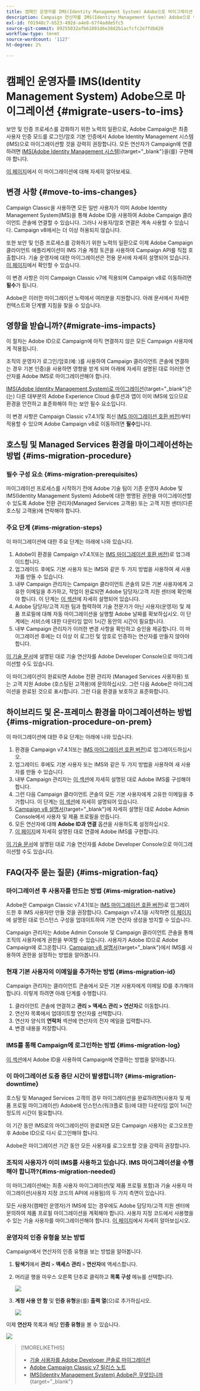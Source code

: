 ```yaml
---
title: 캠페인 운영자를 IMS(Identity Management System) Adobe으로 마이그레이션
description: Campaign 연산자를 IMS(Identity Management System) Adobe으로 마이그레이션하는 방법에 대해 알아봅니다.
exl-id: f01948c7-b523-492d-a4e8-67f4adde5fc5
source-git-commit: 89255032afb61801d6e38d2b1acfcfc2e7fdb620
workflow-type: tm+mt
source-wordcount: '1127'
ht-degree: 2%

---
```


# 캠페인 운영자를 IMS(Identity Management System) Adobe으로 마이그레이션 {#migrate-users-to-ims}

보안 및 인증 프로세스를 강화하기 위한 노력의 일환으로, Adobe Campaign은 최종 사용자 인증 모드를 로그인/암호 기본 인증에서 Adobe Identity Management 시스템(IMS)으로 마이그레이션할 것을 강력히 권장합니다. 모든 연산자가 Campaign에 연결하려면 [IMS(Adobe Identity Management 시스템)](https://helpx.adobe.com/kr/enterprise/using/identity.html){target="_blank"}을(를) 구현해야 합니다.

[이 페이지](ac-ims.md)에서 이 마이그레이션에 대해 자세히 알아보세요.

## 변경 사항 {#move-to-ims-changes}

Campaign Classic을 사용하면 모든 일반 사용자가 이미 Adobe Identity Management System(IMS)을 통해 Adobe ID을 사용하여 Adobe Campaign 클라이언트 콘솔에 연결할 수 있습니다. 그러나 사용자/암호 연결은 계속 사용할 수 있습니다. Campaign v8에서는 더 이상 허용되지 않습니다.

또한 보안 및 인증 프로세스를 강화하기 위한 노력의 일환으로 이제 Adobe Campaign 클라이언트 애플리케이션이 IMS 기술 계정 토큰을 사용하여 Campaign API를 직접 호출합니다. 기술 운영자에 대한 마이그레이션은 전용 문서에 자세히 설명되어 있습니다. [이 페이지](ims-migration.md)에서 확인할 수 있습니다.

이 변경 사항은 이미 Campaign Classic v7에 적용되며 Campaign v8로 이동하려면 **필수**&#x200B;가 됩니다.

Adobe은 이러한 마이그레이션 노력에서 여러분을 지원합니다. 아래 문서에서 자세한 컨텍스트와 단계별 지침을 찾을 수 있습니다.

## 영향을 받습니까?{#migrate-ims-impacts}

이 절차는 Adobe ID으로 Campaign에 아직 연결하지 않은 모든 Campaign 사용자에게 적용됩니다.

조직의 운영자가 로그인/암호(예: )를 사용하여 Campaign 클라이언트 콘솔에 연결하는 경우 기본 인증)을 사용하면 영향을 받게 되며 아래에 자세히 설명된 대로 이러한 연산자를 Adobe IMS로 마이그레이션해야 합니다.

[IMS(Adobe Identity Management System)로 마이그레이션](https://helpx.adobe.com/kr/enterprise/using/identity.html){target="_blank"}은(는) 다른 대부분의 Adobe Experience Cloud 솔루션과 앱이 이미 IMS에 있으므로 환경을 안전하고 표준화해야 하는 보안 필수 요소입니다.

이 변경 사항은 Campaign Classic v7.4.1(및 최신 [IMS 마이그레이션 호환 버전](ac-ims.md#ims-versions))부터 적용할 수 있으며 Adobe Campaign v8로 이동하려면 **필수**&#x200B;입니다.


## 호스팅 및 Managed Services 환경을 마이그레이션하는 방법 {#ims-migration-procedure}

### 필수 구성 요소 {#ims-migration-prerequisites}

마이그레이션 프로세스를 시작하기 전에 Adobe 기술 팀이 기존 운영자 Adobe 및 IMS(Identity Management System) Adobe에 대한 명명된 권한을 마이그레이션할 수 있도록 Adobe 전환 관리자(Managed Services 고객용) 또는 고객 지원 센터(다른 호스팅 고객용)에 연락해야 합니다.

### 주요 단계 {#ims-migration-steps}

이 마이그레이션에 대한 주요 단계는 아래에 나와 있습니다.

1. Adobe이 환경을 Campaign v7.4.1(또는 [IMS 마이그레이션 호환 버전](ac-ims.md#ims-versions))로 업그레이드합니다.
1. 업그레이드 후에도 기본 사용자 또는 IMS와 같은 두 가지 방법을 사용하여 새 사용자를 만들 수 있습니다.
1. 내부 Campaign 관리자는 Campaign 클라이언트 콘솔의 모든 기본 사용자에게 고유한 이메일을 추가하고, 작업이 완료되면 Adobe 담당자/고객 지원 센터에 확인해야 합니다.  이 단계는 [이 섹션](#ims-migration-id)에 자세히 설명되어 있습니다.
1. Adobe 담당자/고객 지원 팀과 협력하여 기술 전문가가 아닌 사용자(운영자) 및 제품 프로필에 대해 자동 마이그레이션을 실행할 Adobe 날짜를 확보하십시오. 이 단계에는 서비스에 대한 다운타임 없이 1시간 동안의 시간이 필요합니다.
1. 내부 Campaign 관리자가 이러한 변경 사항을 확인하고 승인을 제공합니다. 이 마이그레이션 후에는 더 이상 이 로그인 및 암호로 인증하는 연산자를 만들지 않아야 합니다.

[이 기술 문서](ims-migration.md)에 설명된 대로 기술 연산자를 Adobe Developer Console으로 마이그레이션할 수도 있습니다.

이 마이그레이션이 완료되면 Adobe 전환 관리자 (Managed Services 사용자용) 또는 고객 지원 Adobe (호스팅된 고객용)에 문의하십시오. 그런 다음 Adobe은 마이그레이션을 완료된 것으로 표시합니다. 그런 다음 환경을 보호하고 표준화합니다.


## 하이브리드 및 온-프레미스 환경을 마이그레이션하는 방법 {#ims-migration-procedure-on-prem}

이 마이그레이션에 대한 주요 단계는 아래에 나와 있습니다.

1. 환경을 Campaign v7.4.1(또는 [IMS 마이그레이션 호환 버전](#ims-versions))로 업그레이드하십시오.
1. 업그레이드 후에도 기본 사용자 또는 IMS와 같은 두 가지 방법을 사용하여 새 사용자를 만들 수 있습니다.
1. 내부 Campaign 관리자는 [이 섹션](../../integrations/using/configuring-ims.md)에 자세히 설명된 대로 Adobe IMS를 구성해야 합니다.
1. 그런 다음 Campaign 클라이언트 콘솔의 모든 기본 사용자에게 고유한 이메일을 추가합니다. 이 단계는 [이 섹션](#ims-migration-id)에 자세히 설명되어 있습니다.
1. [Campaign v8 설명서](https://experienceleague.adobe.com/docs/campaign/campaign-v8/admin/permissions/manage-permissions.html){target="_blank"}에 자세히 설명된 대로 Adobe Admin Console에서 사용자 및 제품 프로필을 만듭니다.
1. 모든 연산자에 대해 **Adobe ID과 연결** 옵션을 사용하도록 설정하십시오.
1. [이 페이지](../../integrations/using/implementing-ims.md)에 자세히 설명된 대로 연결에 Adobe IMS를 구현합니다.

[이 기술 문서](ims-migration.md)에 설명된 대로 기술 연산자를 Adobe Developer Console으로 마이그레이션할 수도 있습니다.


## FAQ(자주 묻는 질문) {#ims-migration-faq}

### 마이그레이션 후 사용자를 만드는 방법 {#ims-migration-native}

Adobe은 Campaign Classic v7.4.1(또는 [IMS 마이그레이션 호환 버전](#ims-versions))로 업그레이드한 후 IMS 사용자만 만들 것을 권장합니다.
Campaign v7.4.1을 시작하면 [이 페이지](impact-ims-migration.md)에 설명된 대로 인스턴스 구성을 업데이트하여 기본 연산자 생성을 방지할 수 있습니다.

Campaign 관리자는 Adobe Admin Console 및 Campaign 클라이언트 콘솔을 통해 조직의 사용자에게 권한을 부여할 수 있습니다. 사용자가 Adobe ID으로 Adobe Campaign에 로그온합니다. [Campaign v8 설명서](https://experienceleague.adobe.com/docs/campaign/campaign-v8/admin/permissions/gs-permissions.html?lang=ko){target="_blank"}에서 IMS를 사용하여 권한을 설정하는 방법을 알아봅니다.

### 현재 기본 사용자의 이메일을 추가하는 방법 {#ims-migration-id}

Campaign 관리자는 클라이언트 콘솔에서 모든 기본 사용자에게 이메일 ID를 추가해야 합니다. 이렇게 하려면 아래 단계를 수행합니다.

1. 클라이언트 콘솔에 연결하고 **관리 > 액세스 관리 > 연산자**&#x200B;로 이동합니다.
1. 연산자 목록에서 업데이트할 연산자를 선택합니다.
1. 연산자 양식의 **연락처** 섹션에 연산자의 전자 메일을 입력합니다.
1. 변경 내용을 저장합니다.

<!--You can also import a CSV file to update all your operator profiles with their email.-->


### IMS를 통해 Campaign에 로그인하는 방법 {#ims-migration-log}

[이 섹션](../../integrations/using/implementing-ims.md)에서 Adobe ID을 사용하여 Campaign에 연결하는 방법을 알아봅니다.

### 이 마이그레이션 도중 중단 시간이 발생합니까? {#ims-migration-downtime}

호스팅 및 Managed Services 고객의 경우 마이그레이션을 완료하려면(사용자 및 제품 프로필 마이그레이션) Adobe에 인스턴스(워크플로 등)에 대한 다운타임 없이 1시간 정도의 시간이 필요합니다.

이 기간 동안 IMS로의 마이그레이션이 완료되면 모든 Campaign 사용자는 로그오프한 후 Adobe ID으로 다시 로그인해야 합니다.

Adobe은 마이그레이션 기간 동안 모든 사용자를 로그오프할 것을 강력히 권장합니다.

### 조직의 사용자가 이미 IMS를 사용하고 있습니다. IMS 마이그레이션을 수행해야 합니까?{#ims-migration-needed}

이 마이그레이션에는 최종 사용자 마이그레이션(및 제품 프로필 포함)과 기술 사용자 마이그레이션(사용자 지정 코드의 API에 사용됨)의 두 가지 측면이 있습니다.

모든 사용자(캠페인 운영자)가 IMS에 있는 경우에도 Adobe 담당자/고객 지원 센터에 문의하여 제품 프로필 마이그레이션을 계획해야 합니다. 사용자 지정 코드에서 사용했을 수 있는 기술 사용자를 마이그레이션해야 합니다. [이 페이지](ims-migration.md)에서 자세히 알아보십시오.

### 운영자의 인증 유형을 보는 방법

Campaign에서 연산자의 인증 유형을 보는 방법을 알아봅니다.

1. **탐색기**&#x200B;에서 **관리** `>` **액세스 관리** `>` **연산자**&#x200B;에 액세스합니다.

1. 머리글 행을 마우스 오른쪽 단추로 클릭하고 **목록 구성** 메뉴를 선택합니다.

   ![](assets/ims_2.png)

1. **계정 사용 안 함** 및 **인증 유형**&#x200B;을(를) **출력 열**(으)로 추가하십시오.

   ![](assets/ims_1.png)

이제 **연산자** 목록과 해당 **인증 유형**&#x200B;을 볼 수 있습니다.

![](assets/ims_3.png)


>[!MORELIKETHIS]
>
>* [기술 사용자를 Adobe Developer 콘솔로 마이그레이션](ims-migration.md)
>* [Adobe Campaign Classic v7 릴리스 노트](../../rn/using/latest-release.md)
>* [IMS(Identity Management System) Adobe은 무엇입니까](https://helpx.adobe.com/kr/enterprise/using/identity.html){target="_blank"}
